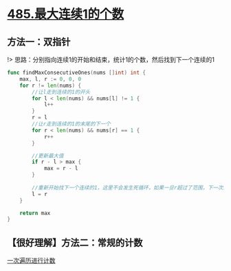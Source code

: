 # [485.最大连续1的个数](https://leetcode-cn.com/problems/max-consecutive-ones/)


## 方法一：双指针


!> 思路：分别指向连续1的开始和结束，统计1的个数，然后找到下一个连续的1

```go
func findMaxConsecutiveOnes(nums []int) int {
    max, l, r := 0, 0, 0
    for r != len(nums) {
        //让l走到连续的1的开头
        for l < len(nums) && nums[l] != 1 {
            l++
        }
        r = l
        //让r走到连续的1的末尾的下一个
        for r < len(nums) && nums[r] == 1 {
            r++
        }

        //更新最大值
        if r - l > max {
            max = r - l
        }
        
        //重新开始找下一个连续的1，这里不会发生死循环，如果一旦r超过了范围，下一次赋值之后一定会立马跳出for循环
        l = r
    }

    return max
}
```


## 【很好理解】方法二：常规的计数

[一次遍历进行计数](https://leetcode-cn.com/problems/max-consecutive-ones/solution/zui-da-lian-xu-1de-ge-shu-by-leetcode/)